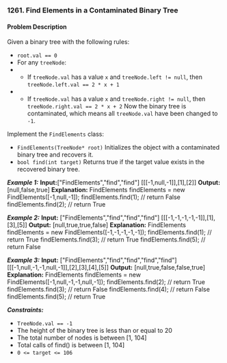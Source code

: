 ### 1261. Find Elements in a Contaminated Binary Tree

#### Problem Description

Given a binary tree with the following rules:

- `root.val == 0`
- For any `treeNode`: 
- - If `treeNode.val` has a value `x` and `treeNode.left != null`, then `treeNode.left.val == 2 * x + 1`
- - If `treeNode.val` has a value `x` and `treeNode.right != null`, then `treeNode.right.val == 2 * x + 2`
Now the binary tree is contaminated, which means all `treeNode.val` have been changed to `-1`.

Implement the `FindElements` class:
- `FindElements(TreeNode* root)` Initializes the object with a contaminated binary tree and recovers it.
- `bool find(int target)` Returns true if the target value exists in the recovered binary tree.
 

***Example 1:*** 
**Input:**["FindElements","find","find"] [[[-1,null,-1]],[1],[2]]
**Output:** [null,false,true]
**Explanation:**
FindElements findElements = new FindElements([-1,null,-1]); 
findElements.find(1); // return False 
findElements.find(2); // return True 

***Example 2:*** 
**Input:** ["FindElements","find","find","find"] [[[-1,-1,-1,-1,-1]],[1],[3],[5]]
**Output:** [null,true,true,false]
**Explanation:**
FindElements findElements = new FindElements([-1,-1,-1,-1,-1]);
findElements.find(1); // return True
findElements.find(3); // return True
findElements.find(5); // return False

***Example 3:*** 
**Input:** ["FindElements","find","find","find","find"] [[[-1,null,-1,-1,null,-1]],[2],[3],[4],[5]]
**Output:** [null,true,false,false,true]
**Explanation:**
FindElements findElements = new FindElements([-1,null,-1,-1,null,-1]);
findElements.find(2); // return True
findElements.find(3); // return False
findElements.find(4); // return False
findElements.find(5); // return True
 
***Constraints:*** 
- `TreeNode.val == -1`
- The height of the binary tree is less than or equal to 20
- The total number of nodes is between [1, 104]
- Total calls of find() is between [1, 104]
- `0 <= target <= 106`